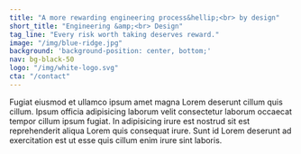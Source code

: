 ```yaml
---
title: "A more rewarding engineering process&hellip;<br> by design"
short_title: "Engineering &amp;<br> Design"
tag_line: "Every risk worth taking deserves reward."
image: "/img/blue-ridge.jpg"
background: 'background-position: center, bottom;'
nav: bg-black-50
logo: "/img/white-logo.svg"
cta: "/contact"
---
```

Fugiat eiusmod et ullamco ipsum amet magna Lorem deserunt cillum quis cillum. Ipsum officia adipisicing laborum velit consectetur laborum occaecat tempor cillum ipsum fugiat. In adipisicing irure est nostrud sit est reprehenderit aliqua Lorem quis consequat irure. Sunt id Lorem deserunt ad exercitation est ut esse quis cillum enim irure sint laboris.